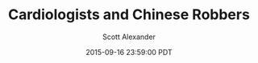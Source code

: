 ---
layout: podcast
title: "Cardiologists and Chinese Robbers"
author: Scott Alexander
description: https://slatestarcodex.com/2015/09/16/cardiologists-and-chinese-robbers/
date: 2015-09-16 23:59:00 PDT
length: 2489397
duration: 622
guid: cardiologists-and-chinese-robbers
---